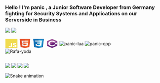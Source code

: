 ### Hello ! I'm panic , a Junior Software Developer from Germany fighting for Security Systems and Applications on our Serverside in Business
 <div>
 <a href="https://github.com/panic9999"></a>
  <img height="180em" src="https://github-readme-stats.vercel.app/api?username=panic9999&show_icons=true&theme=dracula&include_all_commits=true&count_private=true"/>
  <img height="180em" src="https://github-readme-stats.vercel.app/api/top-langs/?username=panic9999&layout=compact&langs_count=7&theme=dracula"/>
</div>
  <div style="display: inline_block;text-decoration:none;"><br>
  <img align="center" alt="panic-js" height="30" width="40" src="https://raw.githubusercontent.com/devicons/devicon/master/icons/javascript/javascript-plain.svg">
  <img align="center" alt="panic-html5" height="30" width="40" src="https://raw.githubusercontent.com/devicons/devicon/master/icons/html5/html5-original.svg">
  <img align="center" alt="panic-css" height="30" width="40" src="https://raw.githubusercontent.com/devicons/devicon/master/icons/css3/css3-original.svg">
  <img align="center" alt="panic-csharp" height="30" width="40" src="https://raw.githubusercontent.com/devicons/devicon/master/icons/csharp/csharp-original.svg">
  <img align="center" alt="panic-lua" height="30" width="40" src="https://upload.wikimedia.org/wikipedia/commons/thumb/c/cf/Lua-Logo.svg/1200px-Lua-Logo.svg.png">
  <img align="center" alt="panic-cpp" height="30" width="40" src="https://upload.wikimedia.org/wikipedia/commons/thumb/1/18/ISO_C%2B%2B_Logo.svg/1822px-ISO_C%2B%2B_Logo.svg.png">
</div>  

</div>
   <img align="center" alt="Rafa-yoda" src="https://media.giphy.com/media/hpF9R9M1PHN5e5liSx/giphy.gif">
</div>

  ##
 
<div> 
  <a href="https://www.youtube.com/Leon3612" target="_blank"><img src="https://img.shields.io/badge/YouTube-FF0000?style=for-the-badge&logo=youtube&logoColor=white" target="_blank"></a>
  <a href="https://ghostscripts.xyz/" target="_blank"><img src="https://img.shields.io/badge/-Instagram-%23E4405F?style=for-the-badge&logo=instagram&logoColor=white" target="_blank"></a>
     <a href="https://www.twitch.tv/leonmit3612" target="_blank"><img src="https://img.shields.io/badge/Twitch-9146FF?style=for-the-badge&logo=twitch&logoColor=white" target="_blank"></a>
 <a href="https://ghostscripts.xyz/discord" target="_blank"><img src="https://img.shields.io/badge/Discord-7289DA?style=for-the-badge&logo=discord&logoColor=white" target="_blank"></a> 
 
  ![Snake animation](https://ghostscripts.xyz/files/images/grid-snake.svg)
 
</div>
